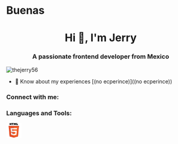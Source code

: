 # Buenas
<h1 align="center">Hi 👋, I'm Jerry</h1>
<h3 align="center">A passionate frontend developer from Mexico</h3>

<p align="left"> <img src="https://komarev.com/ghpvc/?username=thejerry56&label=Profile%20views&color=0e75b6&style=flat" alt="thejerry56" /> </p>

- 📄 Know about my experiences [(no ecperince)]((no ecperince))

<h3 align="left">Connect with me:</h3>
<p align="left">
</p>

<h3 align="left">Languages and Tools:</h3>
<p align="left"> <a href="https://www.w3.org/html/" target="_blank" rel="noreferrer"> <img src="https://raw.githubusercontent.com/devicons/devicon/master/icons/html5/html5-original-wordmark.svg" alt="html5" width="40" height="40"/> </a> </p>
